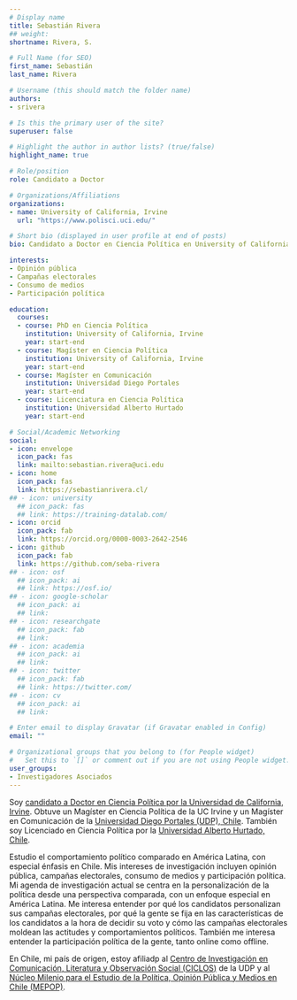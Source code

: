 ```yaml
---
# Display name
title: Sebastián Rivera
## weight: 
shortname: Rivera, S.

# Full Name (for SEO)
first_name: Sebastián
last_name: Rivera

# Username (this should match the folder name)
authors:
- srivera

# Is this the primary user of the site?
superuser: false

# Highlight the author in author lists? (true/false)
highlight_name: true

# Role/position
role: Candidato a Doctor

# Organizations/Affiliations
organizations:
- name: University of California, Irvine
  url: "https://www.polisci.uci.edu/"

# Short bio (displayed in user profile at end of posts)
bio: Candidato a Doctor en Ciencia Política en University of California, Irvine. Investigador Asociado en Training Data Lab, Chile.

interests:
- Opinión pública
- Campañas electorales
- Consumo de medios
- Participación política

education:
  courses:
  - course: PhD en Ciencia Política
    institution: University of California, Irvine
    year: start-end
  - course: Magíster en Ciencia Política
    institution: University of California, Irvine
    year: start-end
  - course: Magíster en Comunicación
    institution: Universidad Diego Portales
    year: start-end
  - course: Licenciatura en Ciencia Política
    institution: Universidad Alberto Hurtado
    year: start-end

# Social/Academic Networking
social:
- icon: envelope
  icon_pack: fas
  link: mailto:sebastian.rivera@uci.edu
- icon: home
  icon_pack: fas
  link: https://sebastianrivera.cl/
## - icon: university
  ## icon_pack: fas
  ## link: https://training-datalab.com/
- icon: orcid
  icon_pack: fab
  link: https://orcid.org/0000-0003-2642-2546
- icon: github
  icon_pack: fab
  link: https://github.com/seba-rivera
## - icon: osf
  ## icon_pack: ai
  ## link: https://osf.io/
## - icon: google-scholar
  ## icon_pack: ai
  ## link: 
## - icon: researchgate
  ## icon_pack: fab
  ## link: 
## - icon: academia
  ## icon_pack: ai
  ## link: 
## - icon: twitter
  ## icon_pack: fab
  ## link: https://twitter.com/
## - icon: cv
  ## icon_pack: ai
  ## link: 

# Enter email to display Gravatar (if Gravatar enabled in Config)
email: ""

# Organizational groups that you belong to (for People widget)
#   Set this to `[]` or comment out if you are not using People widget.
user_groups:
- Investigadores Asociados
---
```


Soy [candidato a Doctor en Ciencia Política por la Universidad de California, Irvine](https://www.polisci.uci.edu/). Obtuve un Magíster en Ciencia Política de la UC Irvine y un Magíster en Comunicación de la [Universidad Diego Portales (UDP), Chile](https://www.udp.cl/). También soy Licenciado en Ciencia Política por la [Universidad Alberto Hurtado, Chile](https://www.uahurtado.cl/).

Estudio el comportamiento político comparado en América Latina, con especial énfasis en Chile. Mis intereses de investigación incluyen opinión pública, campañas electorales, consumo de medios y participación política. Mi agenda de investigación actual se centra en la personalización de la política desde una perspectiva comparada, con un enfoque especial en América Latina. Me interesa entender por qué los candidatos personalizan sus campañas electorales, por qué la gente se fija en las características de los candidatos a la hora de decidir su voto y cómo las campañas electorales moldean las actitudes y comportamientos políticos. También me interesa entender la participación política de la gente, tanto online como offline.

En Chile, mi país de origen, estoy afiliadp al [Centro de Investigación en Comunicación, Literatura y Observación Social (CICLOS)](https://ciclos.udp.cl/) de la UDP y al [Núcleo Milenio para el Estudio de la Política, Opinión Pública y Medios en Chile (MEPOP)](https://mepop.cl/).
